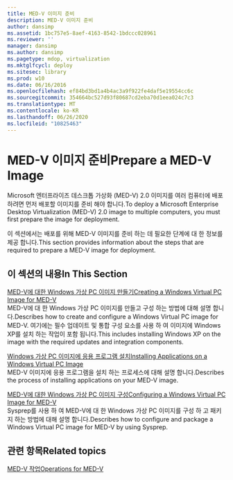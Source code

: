 ```yaml
---
title: MED-V 이미지 준비
description: MED-V 이미지 준비
author: dansimp
ms.assetid: 1bc757e5-8aef-4163-8542-1bdccc028961
ms.reviewer: ''
manager: dansimp
ms.author: dansimp
ms.pagetype: mdop, virtualization
ms.mktglfcycl: deploy
ms.sitesec: library
ms.prod: w10
ms.date: 06/16/2016
ms.openlocfilehash: ef84bd3bd1a4b4ac3a9f922fe4daf5e19554cc6c
ms.sourcegitcommit: 354664bc527d93f80687cd2eba70d1eea024c7c3
ms.translationtype: MT
ms.contentlocale: ko-KR
ms.lasthandoff: 06/26/2020
ms.locfileid: "10825463"
---
```

# <span data-ttu-id="9504b-103">MED-V 이미지 준비</span><span class="sxs-lookup"><span data-stu-id="9504b-103">Prepare a MED-V Image</span></span>


<span data-ttu-id="9504b-104">Microsoft 엔터프라이즈 데스크톱 가상화 (MED-V) 2.0 이미지를 여러 컴퓨터에 배포 하려면 먼저 배포할 이미지를 준비 해야 합니다.</span><span class="sxs-lookup"><span data-stu-id="9504b-104">To deploy a Microsoft Enterprise Desktop Virtualization (MED-V) 2.0 image to multiple computers, you must first prepare the image for deployment.</span></span>

<span data-ttu-id="9504b-105">이 섹션에서는 배포를 위해 MED-V 이미지를 준비 하는 데 필요한 단계에 대 한 정보를 제공 합니다.</span><span class="sxs-lookup"><span data-stu-id="9504b-105">This section provides information about the steps that are required to prepare a MED-V image for deployment.</span></span>

## <span data-ttu-id="9504b-106">이 섹션의 내용</span><span class="sxs-lookup"><span data-stu-id="9504b-106">In This Section</span></span>


<a href="" id="creating-a-windows-virtual-pc-image-for-med-v"></a>[<span data-ttu-id="9504b-107">MED-V에 대한 Windows 가상 PC 이미지 만들기</span><span class="sxs-lookup"><span data-stu-id="9504b-107">Creating a Windows Virtual PC Image for MED-V</span></span>](creating-a-windows-virtual-pc-image-for-med-v.md)  
<span data-ttu-id="9504b-108">MED-V에 대 한 Windows 가상 PC 이미지를 만들고 구성 하는 방법에 대해 설명 합니다.</span><span class="sxs-lookup"><span data-stu-id="9504b-108">Describes how to create and configure a Windows Virtual PC image for MED-V.</span></span> <span data-ttu-id="9504b-109">여기에는 필수 업데이트 및 통합 구성 요소를 사용 하 여 이미지에 Windows XP를 설치 하는 작업이 포함 됩니다.</span><span class="sxs-lookup"><span data-stu-id="9504b-109">This includes installing Windows XP on the image with the required updates and integration components.</span></span>

<a href="" id="installing-applications-on-a-windows-virtual-pc-image"></a>[<span data-ttu-id="9504b-110">Windows 가상 PC 이미지에 응용 프로그램 설치</span><span class="sxs-lookup"><span data-stu-id="9504b-110">Installing Applications on a Windows Virtual PC Image</span></span>](installing-applications-on-a-windows-virtual-pc-image.md)  
<span data-ttu-id="9504b-111">MED-V 이미지에 응용 프로그램을 설치 하는 프로세스에 대해 설명 합니다.</span><span class="sxs-lookup"><span data-stu-id="9504b-111">Describes the process of installing applications on your MED-V image.</span></span>

<a href="" id="configuring-a-windows-virtual-pc-image-for-med-v"></a>[<span data-ttu-id="9504b-112">MED-V에 대한 Windows 가상 PC 이미지 구성</span><span class="sxs-lookup"><span data-stu-id="9504b-112">Configuring a Windows Virtual PC Image for MED-V</span></span>](configuring-a-windows-virtual-pc-image-for-med-v.md)  
<span data-ttu-id="9504b-113">Sysprep를 사용 하 여 MED-V에 대 한 Windows 가상 PC 이미지를 구성 하 고 패키지 하는 방법에 대해 설명 합니다.</span><span class="sxs-lookup"><span data-stu-id="9504b-113">Describes how to configure and package a Windows Virtual PC image for MED-V by using Sysprep.</span></span>

## <span data-ttu-id="9504b-114">관련 항목</span><span class="sxs-lookup"><span data-stu-id="9504b-114">Related topics</span></span>


[<span data-ttu-id="9504b-115">MED-V 작업</span><span class="sxs-lookup"><span data-stu-id="9504b-115">Operations for MED-V</span></span>](operations-for-med-v.md)

 

 





